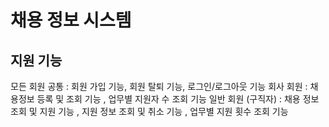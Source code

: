 # 채용 정보 시스템

## 지원 기능 
모든 회원 공통 : 회원 가입 기능, 회원 탈퇴 기능, 로그인/로그아웃 기능
회사 회원 : 채용정보 등록 및 조회 기능 , 업무별 지원자 수 조회 기능
일반 회원 (구직자) : 채용 정보 조회 및 지원 기능 , 지원 정보 조회 및 취소 기능 , 업무별 지원 횟수 조회 기능

